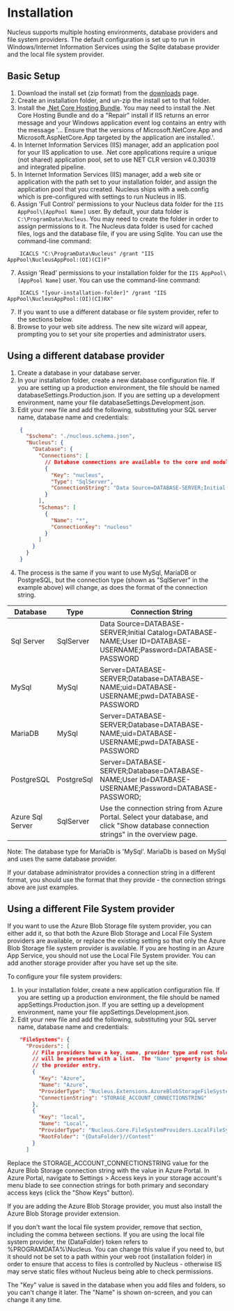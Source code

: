 # Installation 
Nucleus supports multiple hosting environments, database providers and file system providers.  The default configuration is set up to run
in Windows/Internet Information Services using the Sqlite database provider and the local file system provider.

## Basic Setup 
1. Download the install set (zip format) from the [downloads](/downloads) page.
2. Create an installation folder, and un-zip the install set to that folder.
3. Install the [.Net Core Hosting Bundle](https://docs.microsoft.com/en-us/aspnet/core/host-and-deploy/iis/hosting-bundle).  You 
may need to install the .Net Core Hosting Bundle and do a "Repair" install if IIS returns an error message and your Windows application event log 
contains an entry with the message '... Ensure that the versions of Microsoft.NetCore.App and Microsoft.AspNetCore.App targeted by the application 
are installed.'.  
4. In Internet Information Services (IIS) manager, add an application pool for your IIS application to use.  .Net core applications
require a unique (not shared) application pool, set to use NET CLR version v4.0.30319 and integrated pipeline.  
5. In Internet Information Services (IIS) manager, add a web site or application with the path set to your installation folder, and assign
the application pool that you created.  Nucleus ships with a web.config which is pre-configured with settings to run Nucleus in IIS.  
6. Assign 'Full Control' permissions to your Nucleus data folder for the `IIS AppPool\[AppPool Name]` user.  By default, your data folder 
is `C:\ProgramData\Nucleus`.  You may need to create the folder in order to assign permissions to it. The Nucleus data folder is used for cached 
files, logs and the database file, if you are using Sqlite.
You can use the command-line command:
```
    ICACLS "C:\ProgramData\Nucleus" /grant "IIS AppPool\NucleusAppPool:(OI)(CI)F"
```
7.  Assign 'Read' permissions to your installation folder for the `IIS AppPool\[AppPool Name]` user. 
You can use the command-line command:
```
    ICACLS "[your-installation-folder]" /grant "IIS AppPool\NucleusAppPool:(OI)(CI)RX"
```

7. If you want to use a different database or file system provider, refer to the sections below.
8. Browse to your web site address.  The new site wizard will appear, prompting you to set your site properties and administrator users.

## Using a different database provider
1. Create a database in your database server.
2. In your installation folder, create a new database configuration file.  If you are setting up a production environment, the file should be named 
databaseSettings.Production.json.  If you are setting up a development environment, name your file databaseSettings.Development.json.
3. Edit your new file and add the following, substituting your SQL server name, database name and credentials:
```json
    {
      "$schema": "./nucleus.schema.json",
      "Nucleus": {
        "Database": {
          "Connections": [
            // Database connections are available to the core and modules, but must be configured in the Schemas section in order to be used.
            {
              "Key": "nucleus",
              "Type": "SqlServer",
              "ConnectionString": "Data Source=DATABASE-SERVER;Initial Catalog=DATABASE-NAME;User ID=SQL-USERNAME;Password=SQL-PASSWORD"
            }
          ],
          "Schemas": [
            {
              "Name": "*",
              "ConnectionKey": "nucleus"
            }
          ]
        }
      }
    }
```
  4.  The process is the same if you want to use MySql, MariaDB or PostgreSQL, but the connection type (shown as "SqlServer" in the example above) will change, as does
  the format of the connection string.

  | Database          | Type       | Connection String                                                                                                                          |
  | ---------         | ---------- | ----------------------------                                                                                                               |
  | Sql Server        | SqlServer  | Data Source=DATABASE-SERVER;Initial Catalog=DATABASE-NAME;User ID=DATABASE-USERNAME;Password=DATABASE-PASSWORD                             |
  | MySql             | MySql      | Server=DATABASE-SERVER;Database=DATABASE-NAME;uid=DATABASE-USERNAME;pwd=DATABASE-PASSWORD                                                  |
  | MariaDB           | MySql      | Server=DATABASE-SERVER;Database=DATABASE-NAME;uid=DATABASE-USERNAME;pwd=DATABASE-PASSWORD                                                  |
  | PostgreSQL        | PostgreSql | Server=DATABASE-SERVER;Database=DATABASE-NAME;User Id=DATABASE-USERNAME;Password=DATABASE-PASSWORD;                                        |
  | Azure Sql Server  | SqlServer  | Use the connection string from Azure Portal.  Select your database, and click "Show database connection strings" in the overview page.     |

  Note: The database type for MariaDb is 'MySql'.  MariaDb is based on MySql and uses the same database provider.

  If your database administrator provides a connection string in a different format, you should use the format that they provide - the connection strings above are just examples.  

## Using a different File System provider
If you want to use the Azure Blob Storage file system provider, you can either add it, so that both the Azure Blob Storage and Local File System providers are available, or
replace the existing setting so that only the Azure Blob Storage file system provider is available.  If you are hosting in an Azure App Service, you should not use the 
Local File System provider.  You can add another storage provider after you have set up the site.

To configure your file system providers:
1. In your installation folder, create a new application configuration file.  If you are setting up a production environment, the file should be named 
appSettings.Production.json.  If you are setting up a development environment, name your file appSettings.Development.json.
2. Edit your new file and add the following, substituting your SQL server name, database name and credentials:

```json
    "FileSystems": {
      "Providers": [
        // File providers have a key, name, provider type and root folder.  You can specify multiple file providers, and the user
        // will be presented with a list.  The "Name" property is shown to the user.  Each entry has a key which uniquely identifies 
        // the provider entry.
        {
          "Key": "Azure",
          "Name": "Azure",
          "ProviderType": "Nucleus.Extensions.AzureBlobStorageFileSystemProvider.FileSystemProvider,Nucleus.Extensions.AzureBlobStorageFileSystemProvider",
          "ConnectionString": "STORAGE_ACCOUNT_CONNECTIONSTRING"
        },
        {
          "Key": "local",
          "Name": "Local",
          "ProviderType": "Nucleus.Core.FileSystemProviders.LocalFileSystemProvider,Nucleus.Core",
          "RootFolder": "{DataFolder}//Content"
        }
      ]
```

Replace the STORAGE_ACCOUNT_CONNECTIONSTRING value for the Azure Blob Storage connection string with the value in Azure Portal.  In Azure Portal, navigate to Settings > Access keys 
in your storage account's menu blade to see connection strings for both primary and secondary access keys (click the "Show Keys" button).

If you are adding the Azure Blob Storage provider, you must also install the Azure Blob Storage provider extension.

If you don't want the local file system provider, remove that section, including the comma between sections.  If you are using the local file system provider, the {DataFolder} token
refers to %PROGRAMDATA%\Nucleus.  You can change this value if you need to, but it should not be set to a path within your web root (installation folder) in order to ensure that
access to files is controlled by Nucleus - otherwise IIS may serve static files without Nucleus being able to check permissions.

The "Key" value is saved in the database when you add files and folders, so you can't change it later.  The "Name" is shown on-screen, and you can change it any time.
